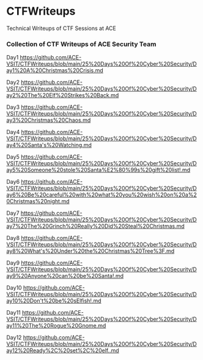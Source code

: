 # CTFWriteups
Technical Writeups of CTF Sessions at ACE
 ### Collection of CTF Writeups of ACE Security Team
 
Day1 https://github.com/ACE-VSIT/CTFWriteups/blob/main/25%20Days%20Of%20Cyber%20Security/Day1%20A%20Christmas%20Crisis.md

Day2 https://github.com/ACE-VSIT/CTFWriteups/blob/main/25%20Days%20Of%20Cyber%20Security/Day2%20The%20Elf%20Strikes%20Back.md

Day3 https://github.com/ACE-VSIT/CTFWriteups/blob/main/25%20Days%20Of%20Cyber%20Security/Day3%20Christmas%20Chaos.md

Day4 https://github.com/ACE-VSIT/CTFWriteups/blob/main/25%20Days%20Of%20Cyber%20Security/Day4%20Santa's%20Watching.md

Day5 https://github.com/ACE-VSIT/CTFWriteups/blob/main/25%20Days%20Of%20Cyber%20Security/Day5%20Someone%20stole%20Santa%E2%80%99s%20gift%20list!.md

Day6 https://github.com/ACE-VSIT/CTFWriteups/blob/main/25%20Days%20Of%20Cyber%20Security/Day6%20Be%20careful%20with%20what%20you%20wish%20on%20a%20Christmas%20night.md

Day7 https://github.com/ACE-VSIT/CTFWriteups/blob/main/25%20Days%20Of%20Cyber%20Security/Day7%20The%20Grinch%20Really%20Did%20Steal%20Christmas.md

Day8 https://github.com/ACE-VSIT/CTFWriteups/blob/main/25%20Days%20Of%20Cyber%20Security/Day8%20What's%20Under%20the%20Christmas%20Tree%3F.md

Day9 https://github.com/ACE-VSIT/CTFWriteups/blob/main/25%20Days%20Of%20Cyber%20Security/Day9%20Anyone%20can%20be%20Santa!.md

Day10 https://github.com/ACE-VSIT/CTFWriteups/blob/main/25%20Days%20Of%20Cyber%20Security/Day10%20Don't%20be%20sElfish!.md

Day11 https://github.com/ACE-VSIT/CTFWriteups/blob/main/25%20Days%20Of%20Cyber%20Security/Day11%20The%20Rogue%20Gnome.md

Day12 https://github.com/ACE-VSIT/CTFWriteups/blob/main/25%20Days%20Of%20Cyber%20Security/Day12%20Ready%2C%20set%2C%20elf..md
